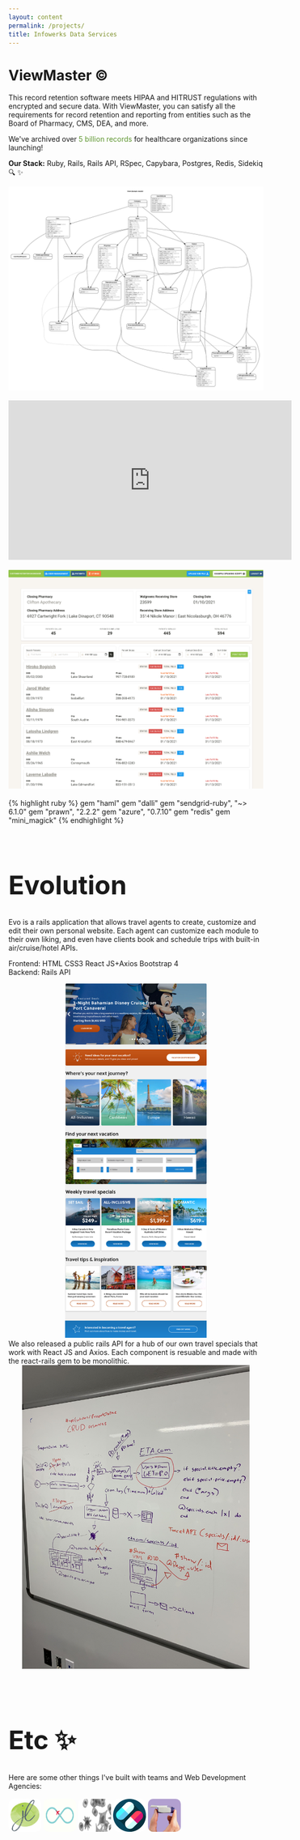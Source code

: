 ```yaml
---
layout: content
permalink: /projects/
title: Infowerks Data Services
---
```

# ViewMaster &copy;
 This record retention software meets HIPAA and HITRUST regulations with encrypted and secure data. With ViewMaster, you can satisfy all the requirements for record retention and reporting from entities such as the Board of Pharmacy, CMS, DEA, and more. 

 We've archived over <span style="color:#5F9731 ;">5 billion records</span> for healthcare organizations since launching!

 <b>Our Stack:</b> Ruby, Rails, Rails API, RSpec, Capybara, Postgres, Redis, Sidekiq 🔍 ✨
<br>

<img src="../assets/erd.png" alt="erd" />
<br>
<br>
<center>
<iframe width="560" height="315" src="https://www.youtube.com/embed/TVgl5NYqqj4" frameborder="0" allow="accelerometer; autoplay; clipboard-write; encrypted-media; gyroscope; picture-in-picture" allowfullscreen></iframe>
</center>
<br>
<img src="../assets/crd.png" alt="erd" />
<br><br>
{% highlight ruby %}
gem "haml"
gem "dalli"
gem "sendgrid-ruby", "~> 6.1.0"
gem "prawn", "2.2.2"
gem "azure", "0.7.10"
gem "redis"
gem "mini_magick"
{% endhighlight %}
<br><br>

<h1 style="font-size: 3.2rem;">Evolution</h1>
Evo is a rails application that allows travel agents to create, customize and edit their own personal website. Each agent can customize each module to their own liking, and even have clients book and schedule trips with built-in air/cruise/hotel APIs.

Frontend: HTML CSS3 React JS+Axios Bootstrap 4 <br>
Backend: Rails API  

<center>
<img src="../assets/evo.jpg"
     alt="erd" style="height: 700px; width: auto;" />
 </center>
We also released a public rails API for a hub of our own travel specials that work with React JS and Axios. Each component is resuable and made with the react-rails gem to be monolithic.

<center>
<img src="../assets/diagram.jpeg"
     alt="erd" style="height: 600px; width: auto;" />
</center>
<br><br>

<h1 style="font-size: 3.2rem;">Etc ✨</h1>
Here are some other things I've built with teams and Web Development Agencies:
<br>
<br>
<img src="../assets/logo.jpg"
     alt="erd" style="height: 65px; width: 65px; border-radius: 10px;" />
     <img src="../assets/specials.gif"
     alt="erd" style="height: 65px; width: 65px; border-radius: 10px;" />
     <img src="../assets/virus.gif"
     alt="erd" style="height: 65px; width: 65px; border-radius: 10px;" />
     <img src="../assets/pill.png"
     alt="erd" style="height: 65px; width: 65px; border-radius: 10px;" />
     <img src="../assets/afrezza.png"
     alt="erd" style="height: 65px; width: 65px; border-radius: 10px;" />

